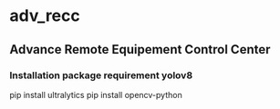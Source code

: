 # adv_recc
## Advance Remote Equipement Control Center
### Installation package requirement yolov8
pip install ultralytics </b>
pip install opencv-python </b>
